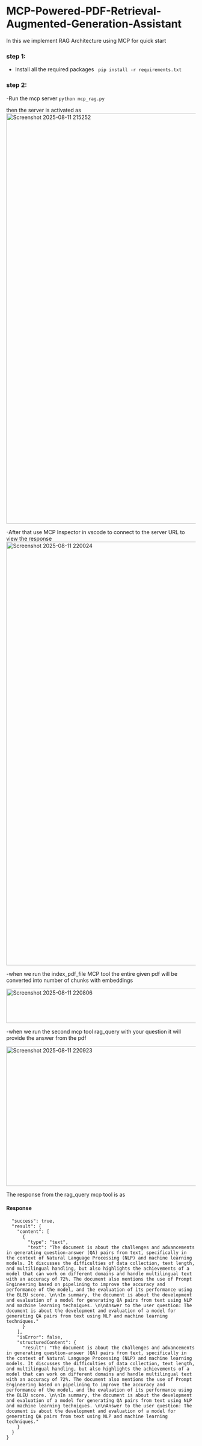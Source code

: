 # MCP-Powered-PDF-Retrieval-Augmented-Generation-Assistant
In this we implement RAG Architecture using MCP
for quick start

### step 1:
- Install all the required packages
  ``` pip install -r requirements.txt```

### step 2:
-Run the mcp server 
```python mcp_rag.py```

then the server is activated as 
<img width="1701" height="1088" alt="Screenshot 2025-08-11 215252" src="https://github.com/user-attachments/assets/3ed02c8d-1b57-4411-a0fd-978ab6e65603" />

-After that use MCP Inspector in vscode to connect to the server URL to view the response
<img width="1886" height="1123" alt="Screenshot 2025-08-11 220024" src="https://github.com/user-attachments/assets/5a4da494-029a-44f8-9fba-9ce548630e23" />

-when we run the index_pdf_file MCP tool the entire given pdf will be converted into number of chunks with embeddings

<img width="1986" height="91" alt="Screenshot 2025-08-11 220806" src="https://github.com/user-attachments/assets/c807e4c9-8d7f-4479-8e8f-02b339e4150c" />

-when we run the second mcp tool rag_query with your question it will provide the answer from the pdf 

<img width="1274" height="370" alt="Screenshot 2025-08-11 220923" src="https://github.com/user-attachments/assets/cf9d8e1b-acdc-42ff-add1-556f07b1af0a" />


The response from the rag_query mcp tool is as 
#### Response

```{
  "success": true,
  "result": {
    "content": [
      {
        "type": "text",
        "text": "The document is about the challenges and advancements in generating question-answer (QA) pairs from text, specifically in the context of Natural Language Processing (NLP) and machine learning models. It discusses the difficulties of data collection, text length, and multilingual handling, but also highlights the achievements of a model that can work on different domains and handle multilingual text with an accuracy of 72%. The document also mentions the use of Prompt Engineering based on pipelining to improve the accuracy and performance of the model, and the evaluation of its performance using the BLEU score. \n\nIn summary, the document is about the development and evaluation of a model for generating QA pairs from text using NLP and machine learning techniques. \n\nAnswer to the user question: The document is about the development and evaluation of a model for generating QA pairs from text using NLP and machine learning techniques."
      }
    ],
    "isError": false,
    "structuredContent": {
      "result": "The document is about the challenges and advancements in generating question-answer (QA) pairs from text, specifically in the context of Natural Language Processing (NLP) and machine learning models. It discusses the difficulties of data collection, text length, and multilingual handling, but also highlights the achievements of a model that can work on different domains and handle multilingual text with an accuracy of 72%. The document also mentions the use of Prompt Engineering based on pipelining to improve the accuracy and performance of the model, and the evaluation of its performance using the BLEU score. \n\nIn summary, the document is about the development and evaluation of a model for generating QA pairs from text using NLP and machine learning techniques. \n\nAnswer to the user question: The document is about the development and evaluation of a model for generating QA pairs from text using NLP and machine learning techniques."
    }
  }
}
```
